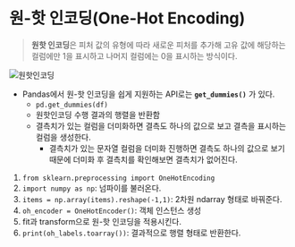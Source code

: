 # 원-핫 인코딩(One-Hot Encoding)

> **원핫 인코딩**은 피처 값의 유형에 따라 새로운 피처를 추가해 고유 값에 해당하는 컬럼에만 1을 표시하고 나머지 컬럼에는 0을 표시하는 방식이다.

![원핫인코딩](https://miro.medium.com/v2/resize:fit:1200/0*PO_ENSfL80nPRqIg)

- Pandas에서 원-핫 인코딩을 쉽게 지원하는 API로는 **`get_dummies()`** 가 있다.
  - `pd.get_dummies(df)`
  - 원핫인코딩 수행 결과의 행렬을 반환함
  - 결측치가 있는 컬럼을 더미화하면 결측도 하나의 값으로 보고 결측을 표시하는 컬럼을 생성한다.
    - 결측치가 있는 문자열 컬럼을 더미화 진행하면 결측도 하나의 값으로 보기 때문에 더미화 후 결측치를 확인해보면 결측치가 없어진다.


1. `from sklearn.preprocessing import OneHotEncoding`
2. `import numpy as np`: 넘파이를 불러온다.
3. `items = np.array(items).reshape(-1,1)`: 2차원 ndarray 형태로 바꿔준다.
4. `oh_encoder = OneHotEncoder()`: 객체 인스턴스 생성
5. fit과 transform으로 원-핫 인코딩을 적용시킨다.
6. `print(oh_labels.toarray())`: 결과적으로 행렬 형태로 반환한다.
